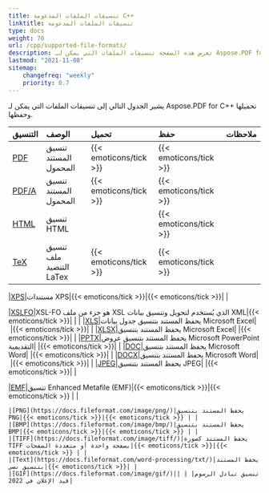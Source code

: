 ```yaml
---
title: تنسيقات الملفات المدعومة C++
linktitle: تنسيقات الملفات المدعومة
type: docs
weight: 70
url: /cpp/supported-file-formats/
description: تعرض هذه الصفحة تنسيقات الملفات التي يمكن لـ Aspose.PDF for C++ تحميلها وحفظها.
lastmod: "2021-11-08"
sitemap:
    changefreq: "weekly"
    priority: 0.7
---
```


يشير الجدول التالي إلى تنسيقات الملفات التي يمكن لـ Aspose.PDF for C++ تحميلها وحفظها.

|**التنسيق**|**الوصف**|**تحميل**|**حفظ**|**ملاحظات**|
| :- | :- | :- | :- | :- |
|[PDF](https://docs.fileformat.com/pdf/)|تنسيق المستند المحمول|{{< emoticons/tick >}}|{{< emoticons/tick >}} | |
|[PDF/A](https://docs.fileformat.com/pdf/a/)|تنسيق المستند المحمول|{{< emoticons/tick >}}|{{< emoticons/tick >}} | |
|[HTML](https://docs.fileformat.com/web/html/)|تنسيق HTML| |{{< emoticons/tick >}}| |
|[TeX](https://docs.fileformat.com/page-description-language/tex/)|تنسيق ملف التنضيد LaTex|{{< emoticons/tick >}}|{{< emoticons/tick >}}| |

|[XPS](https://docs.fileformat.com/page-description-language/xps/)|مستندات XPS|{{< emoticons/tick >}}|{{< emoticons/tick >}}| |

 |[XSLFO](https://docs.fileformat.com/page-description-language/xslfo/)|XSL-FO هو جزء من ملف XSL الذي يُستخدم لتحويل وتنسيق بيانات XML|{{< emoticons/tick >}}| | |
|[XLS](https://docs.fileformat.com/spreadsheet/xls/)|يحفظ المستند بتنسيق جدول بيانات Microsoft Excel| |{{< emoticons/tick >}}| |
|[XLSX](https://docs.fileformat.com/spreadsheet/xlsx/)|يحفظ المستند بتنسيق Microsoft Excel| |{{< emoticons/tick >}}| |
|[PPTX](https://docs.fileformat.com/presentation/pptx/)|يحفظ المستند بتنسيق عروض Microsoft PowerPoint التقديمية| |{{< emoticons/tick >}}| |
|[DOC](https://docs.fileformat.com/word-processing/doc/)|يحفظ المستند بتنسيق Microsoft Word| |{{< emoticons/tick >}}| |
|[DOCX](https://docs.fileformat.com/word-processing/docx/)|يحفظ المستند بتنسيق Microsoft Word| |{{< emoticons/tick >}}| |
|[JPEG](https://docs.fileformat.com/image/jpeg/)|يحفظ المستند بتنسيق JPEG| |{{< emoticons/tick >}}| |

|[EMF](https://docs.fileformat.com/image/emf/)|تنسيق Enhanced Metafile (EMF)|{{< emoticons/tick >}}|{{< emoticons/tick >}} | |
```
|[PNG](https://docs.fileformat.com/image/png/)|يحفظ المستند بتنسيق PNG|{{< emoticons/tick >}}|{{< emoticons/tick >}} | |
|[BMP](https://docs.fileformat.com/image/bmp/)|يحفظ المستند بتنسيق BMP|{{< emoticons/tick >}}|{{< emoticons/tick >}} | |
|[TIFF](https://docs.fileformat.com/image/tiff/)|يحفظ المستند كصورة TIFF بصفحة واحدة أو متعددة الصفحات|{{< emoticons/tick >}}|{{< emoticons/tick >}} | |
|[Text](https://docs.fileformat.com/word-processing/txt/)|يحفظ المستند بتنسيق نصي|{{< emoticons/tick >}}| |
|[GIF](https://docs.fileformat.com/image/gif/)|تنسيق تبادل الرسوم| | |قيد الإعلان في 2022|